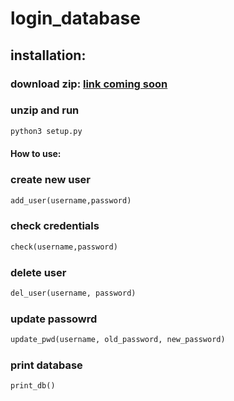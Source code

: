 
# login_database


## installation:

### download zip: [link coming soon]()

### unzip and run 

```bash
python3 setup.py
```

#### How to use: 

### create new user

```python
add_user(username,password)
```

### check credentials
```python
check(username,password)
```


### delete user
```python
del_user(username, password)
```
### update passowrd 
```python
update_pwd(username, old_password, new_password)
```

### print database
```python
print_db()
```
